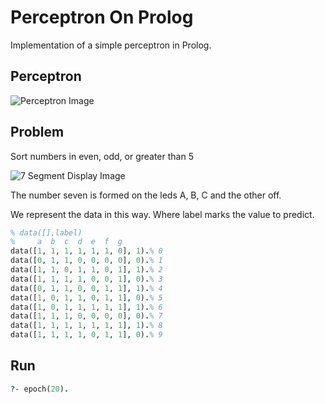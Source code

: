 # Perceptron On Prolog
Implementation of a simple perceptron in Prolog.

## Perceptron

![Perceptron Image](https://raw.githubusercontent.com/MaraniMatias/Perceptron_on_Prolog/image/percepto.png)

## Problem

Sort numbers in even, odd, or greater than 5

![7 Segment Display Image](https://raw.githubusercontent.com/MaraniMatias/Perceptron_on_Prolog/image/7_segment_display.png)

The number seven is formed on the leds A, B, C and the other off.

We represent the data in this way.
Where label marks the value to predict.

```prolog
% data([],label)
%     a  b  c  d  e  f  g
data([1, 1, 1, 1, 1, 1, 0], 1).% 0
data([0, 1, 1, 0, 0, 0, 0], 0).% 1
data([1, 1, 0, 1, 1, 0, 1], 1).% 2
data([1, 1, 1, 1, 0, 0, 1], 0).% 3
data([0, 1, 1, 0, 0, 1, 1], 1).% 4
data([1, 0, 1, 1, 0, 1, 1], 0).% 5
data([1, 0, 1, 1, 1, 1, 1], 1).% 6
data([1, 1, 1, 0, 0, 0, 0], 0).% 7
data([1, 1, 1, 1, 1, 1, 1], 1).% 8
data([1, 1, 1, 1, 0, 1, 1], 0).% 9
```

## Run

```prolog
?- epoch(20).
```
